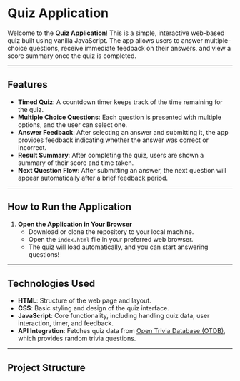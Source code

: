 # Quiz Application

Welcome to the **Quiz Application**! This is a simple, interactive web-based quiz built using vanilla JavaScript. The app allows users to answer multiple-choice questions, receive immediate feedback on their answers, and view a score summary once the quiz is completed.

---

## Features

- **Timed Quiz**: A countdown timer keeps track of the time remaining for the quiz.
- **Multiple Choice Questions**: Each question is presented with multiple options, and the user can select one.
- **Answer Feedback**: After selecting an answer and submitting it, the app provides feedback indicating whether the answer was correct or incorrect.
- **Result Summary**: After completing the quiz, users are shown a summary of their score and time taken.
- **Next Question Flow**: After submitting an answer, the next question will appear automatically after a brief feedback period.

---

## How to Run the Application

1. **Open the Application in Your Browser**
   - Download or clone the repository to your local machine.
   - Open the `index.html` file in your preferred web browser.
   - The quiz will load automatically, and you can start answering questions!

---

## Technologies Used

- **HTML**: Structure of the web page and layout.
- **CSS**: Basic styling and design of the quiz interface.
- **JavaScript**: Core functionality, including handling quiz data, user interaction, timer, and feedback.
- **API Integration**: Fetches quiz data from [Open Trivia Database (OTDB)](https://opentdb.com/), which provides random trivia questions.

---

## Project Structure

